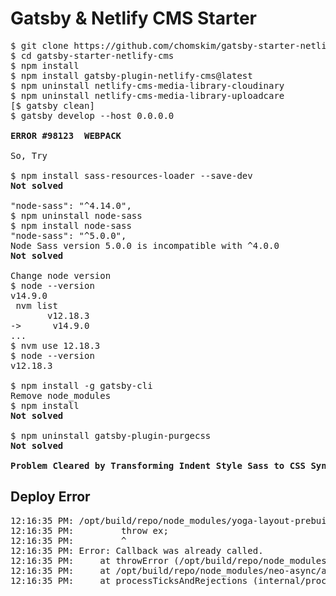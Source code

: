 # Gatsby & Netlify CMS Starter

<pre>
$ git clone https://github.com/chomskim/gatsby-starter-netlify-cms
$ cd gatsby-starter-netlify-cms
$ npm install
$ npm install gatsby-plugin-netlify-cms@latest
$ npm uninstall netlify-cms-media-library-cloudinary
$ npm uninstall netlify-cms-media-library-uploadcare
[$ gatsby clean]
$ gatsby develop --host 0.0.0.0

<b>ERROR #98123  WEBPACK</b>

So, Try

$ npm install sass-resources-loader --save-dev
<b>Not solved</b>

"node-sass": "^4.14.0",
$ npm uninstall node-sass
$ npm install node-sass
"node-sass": "^5.0.0",
Node Sass version 5.0.0 is incompatible with ^4.0.0
<b>Not solved</b>

Change node version
$ node --version
v14.9.0
 nvm list 
       v12.18.3
->      v14.9.0
...
$ nvm use 12.18.3
$ node --version
v12.18.3

$ npm install -g gatsby-cli
Remove node_modules
$ npm install
<b>Not solved</b>

$ npm uninstall gatsby-plugin-purgecss
<b>Not solved</b>

<b>Problem Cleared by Transforming Indent Style Sass to CSS Syntax</b>
</pre>

## Deploy Error

<pre>
12:16:35 PM: /opt/build/repo/node_modules/yoga-layout-prebuilt/yoga-layout/build/Release/nbind.js:53
12:16:35 PM:         throw ex;
12:16:35 PM:         ^
12:16:35 PM: Error: Callback was already called.
12:16:35 PM:     at throwError (/opt/build/repo/node_modules/neo-async/async.js:16:11)
12:16:35 PM:     at /opt/build/repo/node_modules/neo-async/async.js:2818:7
12:16:35 PM:     at processTicksAndRejections (internal/process/task_queues.js:79:11)
</pre>
